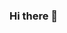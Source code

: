 ### Hi there 👋

<!--
**Charles-Hewitt/Charles-Hewitt** is a ✨ _special_ ✨ repository because its `README.md` (this file) appears on your GitHub profile.


- 🔭 I’m currently working on expanding my profile.
- 🌱 I’m currently learning how to type in HTML.
- 👯 I’m looking to collaborate on projects in the future.
- 🤔 I’m looking for help with everything there is to learn.
- 💬 ...
- 📫 ...
- 😄 Pronouns: he/him
- ⚡ Fun fact: I own a 4 year old record in the 400 free relay for swimming at my high school.

-->
